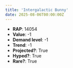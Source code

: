 ```yaml
---
title: 'Intergalactic Bunny'
date: 2025-08-06T00:00:00Z
---
```

- **RAP**: 14054
- **Value**: -1
- **Demand level**: -1
- **Trend**: -1
- **Projected?**: True
- **Hyped?**: True
- **Rare?**: True
